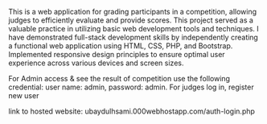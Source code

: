 This is a web application for grading participants in a competition, allowing judges to efficiently evaluate and provide scores. This project served as a valuable practice in utilizing basic web development tools and techniques. I have demonstrated full-stack development skills by independently creating a functional web application using HTML, CSS, PHP, and Bootstrap. Implemented responsive design principles to ensure optimal user experience across various devices and screen sizes.

For Admin access & see the result of competition use the following credential: user name: admin, password: admin. For judges log in, register new user

link to hosted website: ubaydulhsami.000webhostapp.com/auth-login.php

